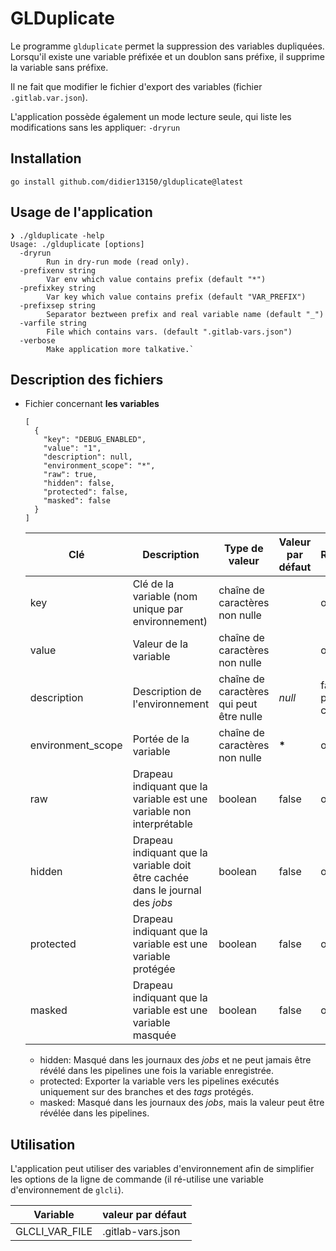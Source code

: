 # GLDuplicate

Le programme `glduplicate` permet la suppression des variables dupliquées. Lorsqu'il existe une variable préfixée et un doublon sans préfixe, il supprime la variable sans préfixe.

Il ne fait que modifier le fichier d'export des variables (fichier `.gitlab.var.json`).

L'application possède également un mode lecture seule, qui liste les modifications sans les appliquer: `-dryrun`

## Installation

```
go install github.com/didier13150/glduplicate@latest
```

## Usage de l'application

```
❯ ./glduplicate -help
Usage: ./glduplicate [options]
  -dryrun
        Run in dry-run mode (read only).
  -prefixenv string
        Var env which value contains prefix (default "*")
  -prefixkey string
        Var key which value contains prefix (default "VAR_PREFIX")
  -prefixsep string
        Separator beztween prefix and real variable name (default "_")
  -varfile string
        File which contains vars. (default ".gitlab-vars.json")
  -verbose
        Make application more talkative.`
```

## Description des fichiers

* Fichier concernant **les variables**

    ```
    [
      {
        "key": "DEBUG_ENABLED",
        "value": "1",
        "description": null,
        "environment_scope": "*",
        "raw": true,
        "hidden": false,
        "protected": false,
        "masked": false
      }
    ]
    ```
    
    | Clé               | Description                                                                   | Type de valeur                           | Valeur par défaut | Remarques                        |
    | ----------------- | ----------------------------------------------------------------------------- | ---------------------------------------- | ----------------- | -------------------------------- |
    | key               | Clé de la variable (nom unique par environnement)                             | chaîne de caractères non nulle           |                   | obligatoire                      |
    | value             | Valeur de la variable                                                         | chaîne de caractères non nulle           |                   | obligatoire                      |
    | description       | Description de l'environnement                                                | chaîne de caractères qui peut être nulle | _null_            | facultatif pour la création      |
    | environment_scope | Portée de la variable                                                         | chaîne de caractères non nulle           | __*__             | obligatoire                      |
    | raw               | Drapeau indiquant que la variable est une variable non interprétable          | boolean                                  | false             | obligatoire                      |
    | hidden            | Drapeau indiquant que la variable doit être cachée dans le journal des *jobs* | boolean                                  | false             | obligatoire                      |
    | protected         | Drapeau indiquant que la variable est une variable protégée                   | boolean                                  | false             | obligatoire                      |
    | masked            | Drapeau indiquant que la variable est une variable masquée                    | boolean                                  | false             | obligatoire                      |
    

    * hidden: Masqué dans les journaux des *jobs* et ne peut jamais être révélé dans les pipelines une fois la variable enregistrée.
    * protected: Exporter la variable vers les pipelines exécutés uniquement sur des branches et des *tags* protégés.
    * masked: Masqué dans les journaux des *jobs*, mais la valeur peut être révélée dans les pipelines.

## Utilisation

L'application peut utiliser des variables d'environnement afin de simplifier les options de la ligne de commande (il ré-utilise une variable d'environnement de `glcli`).

| Variable           | valeur par défaut           |
| ------------------ | --------------------------- |
| GLCLI_VAR_FILE     | .gitlab-vars.json           |


